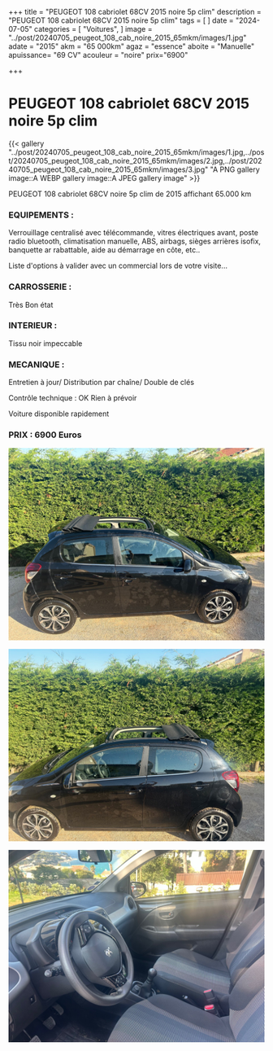+++
title = "PEUGEOT 108 cabriolet 68CV 2015 noire 5p clim"
description = "PEUGEOT 108 cabriolet 68CV 2015 noire 5p clim"
tags = [
]
date = "2024-07-05"
categories = [
    "Voitures",
]
image = "../post/20240705_peugeot_108_cab_noire_2015_65mkm/images/1.jpg"
adate = "2015"
akm = "65 000km"
agaz = "essence"
aboite = "Manuelle"
apuissance= "69 CV"
acouleur = "noire"
prix="6900"

+++

# PEUGEOT 108 cabriolet 68CV 2015 noire 5p clim

{{< gallery "../post/20240705_peugeot_108_cab_noire_2015_65mkm/images/1.jpg,../post/20240705_peugeot_108_cab_noire_2015_65mkm/images/2.jpg,../post/20240705_peugeot_108_cab_noire_2015_65mkm/images/3.jpg" "A PNG gallery image::A WEBP gallery image::A JPEG gallery image" >}}


PEUGEOT 108 cabriolet 68CV noire 5p clim de 2015 affichant 65.000 km


### EQUIPEMENTS :
Verrouillage centralisé avec télécommande, vitres électriques avant, poste radio  bluetooth, climatisation manuelle, ABS, airbags, sièges arrières isofix, banquette ar rabattable, aide au démarrage en côte, etc..


Liste d'options à valider avec un commercial lors de votre visite...


### CARROSSERIE :
Très Bon état 


### INTERIEUR :
Tissu noir impeccable

### MECANIQUE :
Entretien à jour/
Distribution par chaîne/
Double de clés


Contrôle technique : OK
Rien à prévoir


Voiture disponible rapidement


### PRIX : 6900 Euros


<!-- more -->


![](images/1.jpg)

![](images/2.jpg)

![](images/3.jpg)


